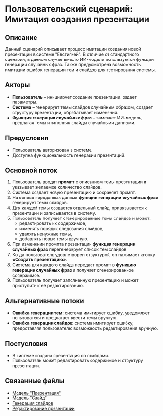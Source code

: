 # Пользовательский сценарий: Имитация создания презентации

## Описание
Данный сценарий описывает процесс имитации создания новой презентации в системе "Евстигней". В отличие от стандартного сценария, в данном случае вместо ИИ-модели используются функции генерации случайных фраз. Также предусмотрена возможность имитации ошибок генерации тем и слайдов для тестирования системы.

## Акторы
- **Пользователь** – инициирует создание презентации, задает параметры.
- **Система** – генерирует темы слайдов случайным образом, создает структуру презентации, обрабатывает изменения.
- **Функция генерации случайных фраз** – заменяет ИИ-модель, предлагая темы и заполняя слайды случайными данными.

## Предусловия
- Пользователь авторизован в системе.
- Доступна функциональность генерации презентаций.

## Основной поток
1. Пользователь вводит **промпт** с описанием темы презентации и указывает желаемое количество слайдов.
2. Система создает новую презентацию и сохраняет промпт.
3. На основе переданных данных **функция генерации случайных фраз** генерирует темы слайдов.
4. Для каждой темы создается отдельный слайд, привязывается к презентации и записывается в систему.
5. Пользователь получает сгенерированные темы слайдов и может:
   - редактировать их содержимое,
   - изменять порядок следования слайдов,
   - удалять ненужные темы,
   - добавлять новые темы вручную.
6. При изменении промпта презентации **функция генерации случайных фраз** перегенерирует список тем слайдов.
7. Когда пользователь удовлетворен структурой, он нажимает кнопку **«Создать презентацию»**.
8. Система для каждого слайда передает промпт в **функцию генерации случайных фраз** и получает сгенерированное содержимое.
9. Пользователь получает заполненную презентацию и может приступить к её редактированию.

## Альтернативные потоки
- **Ошибка генерации тем**: система имитирует ошибку, уведомляет пользователя и предлагает ввести темы вручную.
- **Ошибка генерации слайдов**: система имитирует ошибку, предоставляя пользователю возможность редактирования вручную.

## Постусловия
- В системе создана презентация со слайдами.
- Пользователь может редактировать содержимое и структуру презентации.

## Связанные файлы
- [Модель "Презентация"](../models/presentation.md)
- [Модель "Слайд"](../models/slide.md)
- [Генерация слайдов](generate_slides.md)
- [Редактирование презентации](edit_presentation.md)
